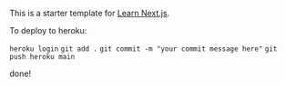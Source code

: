 This is a starter template for [Learn Next.js](https://nextjs.org/learn).

To deploy to heroku:

`heroku login`
`git add .`
`git commit -m "your commit message here"`
`git push heroku main`

done!
